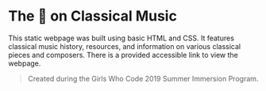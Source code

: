 # The :tea: on Classical Music
 
This static webpage was built using basic HTML and CSS. It features classical music history, resources, and information on various classical pieces and composers. There is a provided accessible link to view the webpage.

> Created during the Girls Who Code 2019 Summer Immersion Program.
